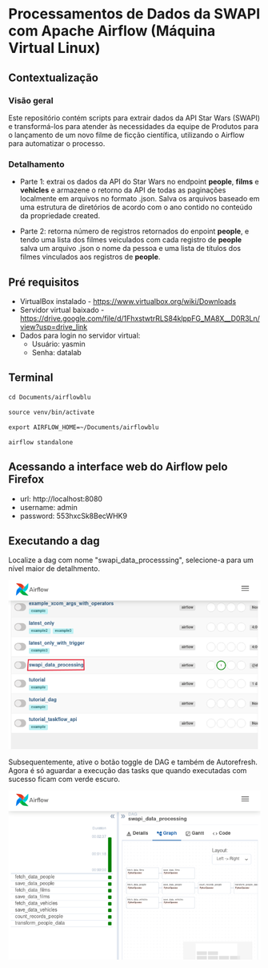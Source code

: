# Processamentos de Dados da SWAPI com Apache Airflow (Máquina Virtual Linux)
## Contextualização
### Visão geral
Este repositório contém scripts para extrair dados da API Star Wars (SWAPI) e transformá-los para atender às necessidades da equipe de Produtos para o lançamento de um novo filme de ficção científica, utilizando o Airflow para automatizar o processo.

### Detalhamento
- Parte 1: extrai os dados da API do Star Wars no 
endpoint **people**, **films** e **vehicles** e armazene o retorno da API de todas as paginações 
localmente em arquivos no formato .json. Salva os arquivos baseado em uma estrutura de 
diretórios de acordo com o ano contido no conteúdo da propriedade created. 

- Parte 2: retorna número de registros retornados do enpoint **people**, e tendo uma lista dos filmes veiculados com cada registro de **people** salva um arquivo .json o nome da pessoa e uma lista de títulos dos filmes 
vinculados aos registros de **people**.

## Pré requisitos
- VirtualBox instalado              - https://www.virtualbox.org/wiki/Downloads
- Servidor virtual baixado            - https://drive.google.com/file/d/1FhxstwtrRLS84klppFG_MA8X__D0R3Ln/view?usp=drive_link
- Dados para login no servidor virtual:
    - Usuário: yasmin
    - Senha: datalab

## Terminal
```
cd Documents/airflowblu
```
```
source venv/bin/activate
```
```
export AIRFLOW_HOME=~/Documents/airflowblu
```
```
airflow standalone
```
## Acessando a interface web do Airflow pelo Firefox
- url: http://localhost:8080
- username: admin
- password:  553hxcSk8BecWHK9

## Executando a dag
Localize a dag com nome "swapi_data_processsing", selecione-a para um nível maior de detalhmento.
<p align="center"><img src="localizando-dag.png" widht="30%"></p>

Subsequentemente, ative o botão toggle de DAG e também de Autorefresh. Agora é só aguardar a execução das tasks que quando executadas com sucesso ficam com verde escuro.

<p align="center"><img src="detalhamento-dag.png" widht="30%"></p>
